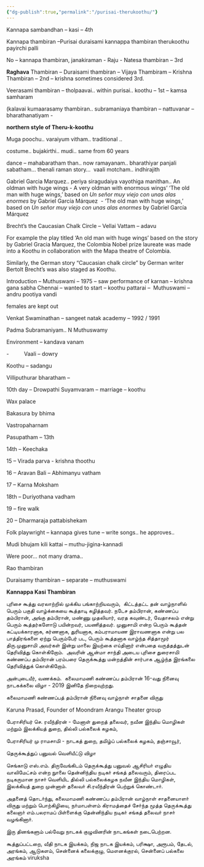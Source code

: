 ```yaml
---
{"dg-publish":true,"permalink":"/purisai-therukoothu/"}
---
```


Kannapa sambandhan – kasi – 4th

Kannapa thambiran –Purisai duraisami kannappa thambiran therukoothu payirchi palli

No – kannapa thambiran, janakiraman - Raju - Natesa thambiran – 3rd

**Raghava** Thambiran – Duraisami thambiran – Vijaya Thambiram – Krishna Thambiran – 2nd – krishna sometimes considered 3rd.

Veerasami thambiran – tholpaavai.. within purisai.. koothu – 1st – kamsa samharam

(kalavai kumaarasamy thambiran.. subramaniaya thambiran – nattuvanar – bharathanatiyam -

**northern style of Theru-k-koothu**

Muga poochu.. varaiyum vitham.. traditional ..

costume.. bujakirthi.. mudi.. same from 60 years

dance – mahabaratham than.. now ramayanam.. bharathiyar panjali sabatham… thenali raman story…  vaali motcham.. indhirajith

Gabriel Garcia Marquez.. periya siragudaiya vayothiga manithan.. An oldman with huge wings - A very oldman with enormous wings’ ‘The old man with huge wings,’ based on _Un señor muy viejo con unas alas enormes_ by Gabriel García Márquez  - ‘The old man with huge wings,’ based on _Un señor muy viejo con unas alas enormes_ by Gabriel García Márquez 

Brecht’s the Caucasian Chalk Circle – Vellai Vattam – adavu

For example the play titled ‘An old man with huge wings’ based on the story by Gabriel Gracia Marquez, the Colombia Nobel prize laureate was made into a Koothu in collaboration with the Mapa theatre of Colombia.

Similarly, the German story “Caucasian chalk circle” by German writer Bertolt Brecht’s was also staged as Koothu.

Introduction – Muthuswami – 1975 – saw performance of karnan – krishna gana sabha Chennai – wanted to start – koothu pattarai –  Muthuswami – andru pootiya vandi

females are kept out

Venkat Swaminathan – sangeet natak academy – 1992 / 1991

Padma Subramaniyam.. N Muthuswamy

Environment – kandava vanam

-          Vaali – dowry

Koothu – sadangu

Villiputhurar bharatham –

10th day – Drowpathi Suyamvaram – marriage – koothu

Wax palace

Bakasura by bhima

Vastropaharnam

Pasupatham – 13th

14th – Keechaka

15 – Virada parva - krishna thoothu

16 – Aravan Bali – Abhimanyu vatham

17 – Karna Moksham

18th – Duriyothana vadham

19 – fire walk

20 – Dharmaraja pattabishekam

Folk playwright – kannapa gives tune – write songs.. he approves..

Mudi bhujam kili kattai – muthu-jigina-kannadi

Were poor… not many drama..

Rao thambiran

Duraisamy thambiran – separate – muthuswami

**Kannappa Kasi Thambiran**

புரிசை கூத்து வரலாற்றில் முக்கிய பங்காற்றியவரும்,  கிட்டத்தட்ட தன் வாழ்நாளில் பெரும் பகுதி வாழ்க்கையை கூத்தாடி கழித்தவர். நடேச தம்பிரான், கண்ணப்ப தம்பிரான், அங்கு தம்பிரான், மண்ணு முதலியார், வரத கவுண்டர், வேதாசலம் என்று பெரும் கூத்தர்களோடு பயின்றவர், பயணித்தவர். முனுசாமி என்ற பெரும் கூத்தன் கட்டியக்காரனாக, கர்ணனாக, துரியனாக, கம்பராமாயண இராவணனாக என்று பல பாத்திரங்களை ஏற்று பெரும்பேர் பட, பெரும் கூத்தனாக வாழ்ந்த சித்தாமூர் திரு.முனுசாமி அவர்கள் இன்று மாலை இயற்கை எய்தினார் என்பதை வருத்தத்துடன் தெரிவித்து கொள்கிறோம்.  அவரின் ஆன்மா சாந்தி அடைய புரிசை துரைசாமி கண்ணப்ப தம்பிரான் பரம்பரை தெருக்கூத்து மன்றத்தின் சார்பாக ஆழ்ந்த இரங்கலை தெரிவித்துக் கொள்கிறோம்.

அன்புடையீர், வணக்கம்.  கலைமாமணி கண்ணப்ப தம்பிரான் 16-வது நினைவு நாடகக்கலை விழா - 2019 இனிதே நிறைவுற்றது.

கலைமாமணி கண்ணப்பத் தம்பிரான் நினைவு வாழ்நாள் சாதனை விருது

Karuna Prasad, Founder of Moondram Arangu Theater group

பேராசிரியர் செ. ரவீந்திரன் - மேனாள் துறைத் தலைவர், நவீன இந்திய மொழிகள் மற்றும் இலக்கியத் துறை, தில்லி பல்கலைக் கழகம்,  
  
பேராசிரியர் மு ராமசாமி - நாடகத் துறை, தமிழ்ப் பல்கலைக் கழகம், தஞ்சாவூர்,

தெருக்கூத்துப் பனுவல் வெளியீட்டு விழா

செங்காடு எஸ்.எம். திருவேங்கிடம் தெருக்கூத்து பனுவல் ஆசிரியா் எழுதிய வாலிமேட்சம் என்ற நுாலை தென்னிந்திய நடிகா் சங்கத் தலைவரும், திரைப்பட நடிகருமான நாசா் வெளியிட தில்லி பல்கலைக்கழக நவீன இந்திய மொழிகள், இலக்கியத் துறை முன்னாள் தலைவா் சி.ரவீந்திரன் பெற்றுக் கொண்டாா்.</p>

<p>அதனைத் தொடா்ந்து, கலைமாமணி கண்ணப்ப தம்பிரான் வாழ்நாள் சாதனையாளா் விருது மற்றும் பொற்கிழியை, நா்மாபள்ளம் கிராமத்தைச் சோ்ந்த மூத்த தெருக்கூத்து கலைஞா் எம்.பலராமப் பிள்ளைக்கு தென்னிந்திய நடிகா் சங்கத் தலைவா் நாசா் வழங்கினாா்.</p>

<p>இரு தினங்களும் பல்வேறு நாடகக் குழுவினரின் நாடகங்கள் நடைபெற்றன.</p>

கூத்துப்பட்டறை, வீதி நாடக இயக்கம், நிஜ நாடக இயக்கம், பரிக்ஷா, அரூபம், தேடல், அரங்கம், ஆடுகளம், சென்னைக் கலைக்குழு, மௌனக்குரல், சென்னைப் பல்கலை அரங்கம் viruksha